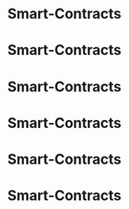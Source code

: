 # Smart-Contracts
# Smart-Contracts
# Smart-Contracts
# Smart-Contracts
# Smart-Contracts
# Smart-Contracts
